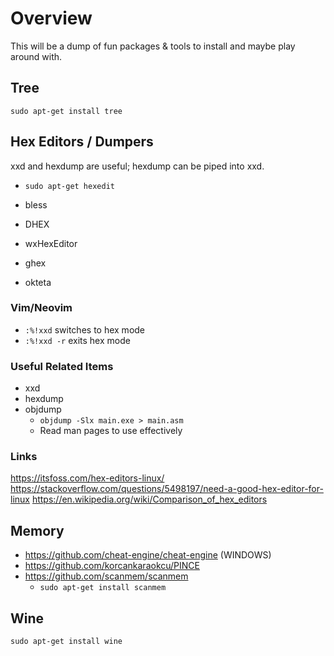 # Overview

This will be a dump of fun packages & tools to install and maybe play around with.

## Tree

`sudo apt-get install tree`

## Hex Editors / Dumpers

xxd and hexdump are useful; hexdump can be piped into xxd.

* `sudo apt-get hexedit`

* bless
* DHEX
* wxHexEditor
* ghex
* okteta

### Vim/Neovim

* `:%!xxd` switches to hex mode
* `:%!xxd -r` exits hex mode

### Useful Related Items

* xxd
* hexdump
* objdump
  * `objdump -Slx main.exe > main.asm`
  * Read man pages to use effectively

### Links

https://itsfoss.com/hex-editors-linux/
https://stackoverflow.com/questions/5498197/need-a-good-hex-editor-for-linux
https://en.wikipedia.org/wiki/Comparison_of_hex_editors

## Memory

* https://github.com/cheat-engine/cheat-engine (WINDOWS)
* https://github.com/korcankaraokcu/PINCE
* https://github.com/scanmem/scanmem
  * `sudo apt-get install scanmem`

## Wine

`sudo apt-get install wine`


